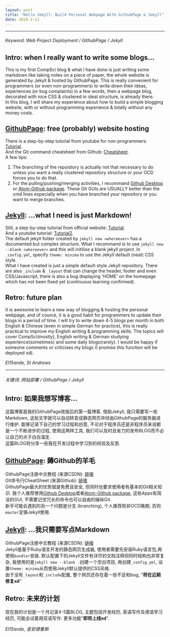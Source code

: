 ```yaml
---
layout: post
title: "Hello Jekyll: Build Personal Webpage With GithubPage & Jekyll"
date: 2019-2-11
---
```

<hr>
<h6>Keyword: Web Project Deployment / GithubPage / Jekyll</h6>

## Intro: when I really want to write some blogs...

This is my first CompSci blog & what I have done is just writing some markdown like taking notes on a piece of paper, the whole website is generated by Jekyll & hosted by GithubPage. This is really convenient for programmers (or even non-programmers) to write down their ideas, experiences (or bug complaints) in a few words, then a webpage blog, decorated with nice CSS & clustered in ideal structure, is already there.  
In this blog, I will share my experience about how to build a simple blogging website, with or without programming experience & totally without any money costs.

## [GithubPage](https://pages.github.com/): free (probably) website hosting

There is a step-by-step tutorial from youtube for non-programmers: [Tutorial](https://youtu.be/FiOgz3nKpgk).  
And the Git command cheatsheet from Github: [Cheatsheet](https://services.github.com/on-demand/downloads/github-git-cheat-sheet.pdf).  
A few tips:
1. The branching of the repoistory is actually not that necessary to do unless you want a really clustered repository structure or your OCD forces you to do that.  
2. For the pulling/pushing/merging activities, I recommand [Github Desktop](https://desktop.github.com/) or [Atom-Github package](https://github.atom.io/). These Git GUIs are USUALLY better than the cmd lines especially when you have branched your repository or you want to merge branches.  

## [Jekyll](https://jekyllrb.com/): ...what I need is just Markdown!

Still, a step-by-step tutorial from official website: [Tutorial](https://jekyllrb.com/docs/step-by-step/01-setup/).  
And a youtube tutorial: [Tutorial2](https://youtu.be/fqFjuX4VZmU).  
The default jekyll folder created by `jekyll new <whereever>` has a documented but complex structure. What I recommand is to use `jekyll new --blank <whereever>` and this will initilise a blank jekyll project. In `_config.yml`, specify `theme: minima` to use the Jekyll default (neat) CSS style.  
What I have created is just a simple default-style Jekyll repository. There are also `_include` & `_layout` that can change the header, footer and even CSS/Javascript, there is also a bug displaying 'HOME' on the homepage which has not been fixed yet (continuous learning confirmed).

## Retro: future plan

It is awesome to learn a new way of blogging & hosting the personal webpage, and of cource, it is a good habit for programmers to update their blogs in a period of time. I will try to write down 4-5 blogs per month in both English & Chinese (even in simple German for practice), this is really practical to improve my English writing & programming skills. The topics will cover CompSci(mostly), English writing & German studying experience(sometimes) and some daily blogs(rarely). I would be happy if someone comments or criticises my blogs (I promise this function will be deployed xd).

_El15ande, St Andrews_
<br>
<hr>
<h6>关键词: 网站部署 / GithubPage / Jekyll</h6>  

## Intro: 如果我想写博客...

这篇博客是我的GithubPage改版后的第一篇博客. 借助Jekyll, 我只需要写一些Markdown, 这些文字就可以自动转变成静态网页并经由GithubPage的服务器进行维护. 能够记录下自己的学习过程和创意, 不论对于程序员还是非程序员来说都是一个不断进步的过程, 使用这两样工具, 我们可以及时且省力的发布BLOG而不必让自己的点子白白溜走.  
这篇BLOG将分享一些我在开发过程中学习到的经验及反思.

## [GithubPage](https://pages.github.com/): 薅Github的羊毛

GithubPage注册中文教程 (来源CSDN): [链接](https://blog.csdn.net/baidu_25464429/article/details/80805237)  
Git命令行CheatSheet (来源Github): [链接](https://services.github.com/on-demand/downloads/github-git-cheat-sheet.pdf)  
GithubPage最大的优势就是免费且安全, 但同时也要求使用者有基本的Git相关知识. 我个人推荐使用[Github Desktop](https://desktop.github.com/)或者[Atom-Github package](https://github.atom.io/), 这些Apps有简洁的GUI, 不需要记住冗长的命令也可以自由的操纵Git.  
新手可能会遇到的另一个问题是分支 (branching), 个人推荐除非OCD晚期, 否则`master`足够Jekyll使用.

## [Jekyll](https://jekyllrb.com/): ...我只需要写点Markdown

GithubPage注册中文教程 (来源CSDN): [链接](https://blog.csdn.net/uselym/article/details/73608638)  
Jekyll是基于Ruby语言开发的静态网页生成器, 使用者需要先安装Ruby语言包,再使用`bundler`安装. 默认配置下的Jekyll文件有详尽的文档注释但同时结构也非常复杂, 我使用的是`jekyll new --blank .`创建一个空白项目, 再创建`_config.yml`, 设置`theme: minima`从而使用Jekyll默认提供的CSS风格.  
由于没有`_layout`和`_include`配置, 整个网页还存在着一些不足和bug, "__将在近期修复xd__"

## Retro: 未来的计划

现在我的计划是一个月记录4-5篇BLOG, 主题包括开发经历, 英语写作及德语学习经历, 可能会试着用双语写作. 更多功能"__即将上线xd__".

_El15ande, 圣安德鲁斯_
